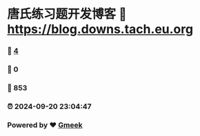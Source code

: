 # 唐氏练习题开发博客 :link: https://blog.downs.tach.eu.org 
### :page_facing_up: [4](https://blog.downs.tach.eu.org/tag.html) 
### :speech_balloon: 0 
### :hibiscus: 853 
### :alarm_clock: 2024-09-20 23:04:47 
### Powered by :heart: [Gmeek](https://github.com/Meekdai/Gmeek)
